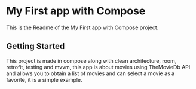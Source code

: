 # My First app with Compose

This is the Readme of the My First app with Compose project.

## Getting Started

This project is made in compose along with clean architecture, room, retrofit, testing and mvvm, this app is about movies using TheMovieDb API and allows you to obtain a list of movies and can select a movie as a favorite, it is a simple example.